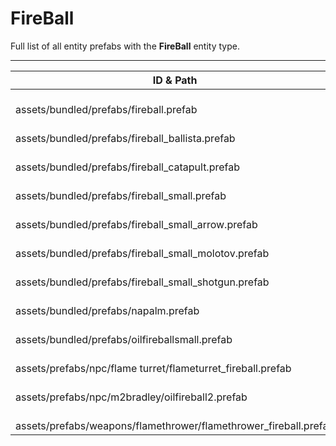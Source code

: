 # FireBall
Full list of all <Badge type="warning" text="12"/> entity prefabs with the **FireBall** entity type.

---
| ID & Path |
| --- |
| <a href="#3369311876"><Badge id="3369311876" type="tip" text="#"/></a> <Badge type="tip" text="3369311876"/> <br> assets/bundled/prefabs/fireball.prefab |
| <a href="#1071667043"><Badge id="1071667043" type="tip" text="#"/></a> <Badge type="tip" text="1071667043"/> <br> assets/bundled/prefabs/fireball_ballista.prefab |
| <a href="#1409563449"><Badge id="1409563449" type="tip" text="#"/></a> <Badge type="tip" text="1409563449"/> <br> assets/bundled/prefabs/fireball_catapult.prefab |
| <a href="#2086405370"><Badge id="2086405370" type="tip" text="#"/></a> <Badge type="tip" text="2086405370"/> <br> assets/bundled/prefabs/fireball_small.prefab |
| <a href="#1081379866"><Badge id="1081379866" type="tip" text="#"/></a> <Badge type="tip" text="1081379866"/> <br> assets/bundled/prefabs/fireball_small_arrow.prefab |
| <a href="#2673585394"><Badge id="2673585394" type="tip" text="#"/></a> <Badge type="tip" text="2673585394"/> <br> assets/bundled/prefabs/fireball_small_molotov.prefab |
| <a href="#1837652231"><Badge id="1837652231" type="tip" text="#"/></a> <Badge type="tip" text="1837652231"/> <br> assets/bundled/prefabs/fireball_small_shotgun.prefab |
| <a href="#184893264"><Badge id="184893264" type="tip" text="#"/></a> <Badge type="tip" text="184893264"/> <br> assets/bundled/prefabs/napalm.prefab |
| <a href="#3550347674"><Badge id="3550347674" type="tip" text="#"/></a> <Badge type="tip" text="3550347674"/> <br> assets/bundled/prefabs/oilfireballsmall.prefab |
| <a href="#2781905939"><Badge id="2781905939" type="tip" text="#"/></a> <Badge type="tip" text="2781905939"/> <br> assets/prefabs/npc/flame turret/flameturret_fireball.prefab |
| <a href="#3761185980"><Badge id="3761185980" type="tip" text="#"/></a> <Badge type="tip" text="3761185980"/> <br> assets/prefabs/npc/m2bradley/oilfireball2.prefab |
| <a href="#844008300"><Badge id="844008300" type="tip" text="#"/></a> <Badge type="tip" text="844008300"/> <br> assets/prefabs/weapons/flamethrower/flamethrower_fireball.prefab |
